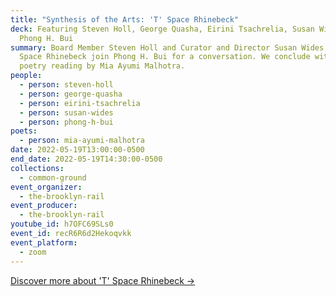 ```yaml
---
title: "Synthesis of the Arts: 'T' Space Rhinebeck"
deck: Featuring Steven Holl, George Quasha, Eirini Tsachrelia, Susan Wides, and
  Phong H. Bui
summary: Board Member Steven Holl and Curator and Director Susan Wides from 'T'
  Space Rhinebeck join Phong H. Bui for a conversation. We conclude with a
  poetry reading by Mia Ayumi Malhotra.
people:
  - person: steven-holl
  - person: george-quasha
  - person: eirini-tsachrelia
  - person: susan-wides
  - person: phong-h-bui
poets:
  - person: mia-ayumi-malhotra
date: 2022-05-19T13:00:00-0500
end_date: 2022-05-19T14:30:00-0500
collections:
  - common-ground
event_organizer:
  - the-brooklyn-rail
event_producer:
  - the-brooklyn-rail
youtube_id: h7OFC69SLs0
event_id: recR6R6d2Hekoqvkk
event_platform:
  - zoom
---
```

[Discover more about 'T' Space Rhinebeck →](https://tspacerhinebeck.org/)